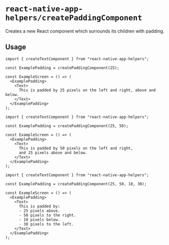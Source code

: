 # `react-native-app-helpers/createPaddingComponent`

Creates a new React component which surrounds its children with padding.

## Usage

```tsx
import { createTextComponent } from "react-native-app-helpers";

const ExamplePadding = createPaddingComponent(25);

const ExampleScreen = () => (
  <ExamplePadding>
    <Text>
      This is padded by 25 pixels on the left and right, above and below.
    </Text>
  </ExamplePadding>
);
```

```tsx
import { createTextComponent } from "react-native-app-helpers";

const ExamplePadding = createPaddingComponent(25, 50);

const ExampleScreen = () => (
  <ExamplePadding>
    <Text>
      This is padded by 50 pixels on the left and right,
      and 25 pixels above and below.
    </Text>
  </ExamplePadding>
);
```

```tsx
import { createTextComponent } from "react-native-app-helpers";

const ExamplePadding = createPaddingComponent(25, 50, 10, 30);

const ExampleScreen = () => (
  <ExamplePadding>
    <Text>
      This is padded by:
      - 25 pixels above.
      - 50 pixels to the right.
      - 10 pixels below.
      - 30 pixels to the left.
    </Text>
  </ExamplePadding>
);
```

